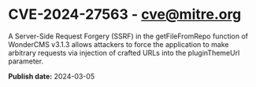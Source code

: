 # CVE-2024-27563 - cve@mitre.org

A Server-Side Request Forgery (SSRF) in the getFileFromRepo function of WonderCMS v3.1.3 allows attackers to force the application to make arbitrary requests via injection of crafted URLs into the pluginThemeUrl parameter.

**Publish date:** 2024-03-05
